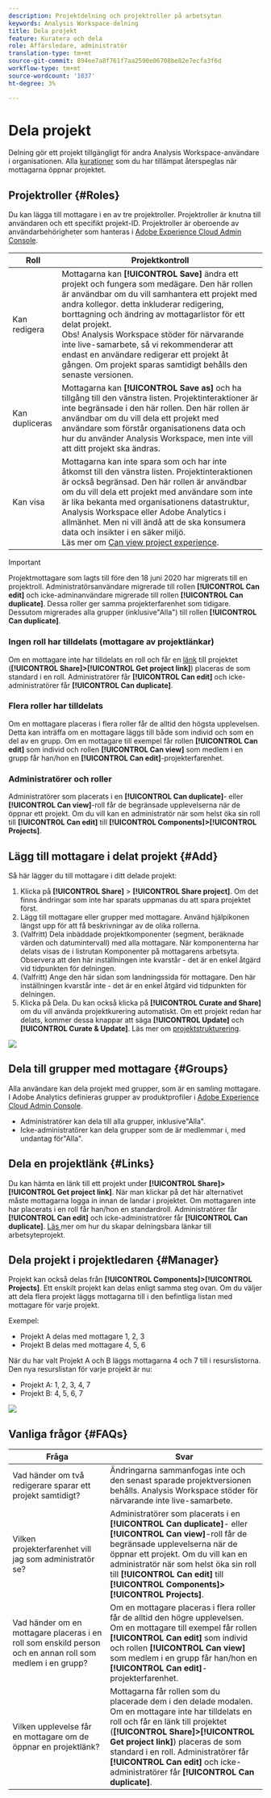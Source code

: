 ```yaml
---
description: Projektdelning och projektroller på arbetsytan
keywords: Analysis Workspace-delning
title: Dela projekt
feature: Kuratera och dela
role: Affärsledare, administratör
translation-type: tm+mt
source-git-commit: 894ee7a8f761f7aa2590e06708be82e7ecfa3f6d
workflow-type: tm+mt
source-wordcount: '1037'
ht-degree: 3%

---
```



# Dela projekt

Delning gör ett projekt tillgängligt för andra Analysis Workspace-användare i organisationen. Alla [kurationer](curate.md) som du har tillämpat återspeglas när mottagarna öppnar projektet.

## Projektroller {#Roles}

Du kan lägga till mottagare i en av tre projektroller. Projektroller är knutna till användaren och ett specifikt projekt-ID. Projektroller är oberoende av användarbehörigheter som hanteras i [Adobe Experience Cloud Admin Console](https://docs.adobe.com/content/help/sv-SE/core-services/interface/manage-users-and-products/admin-getting-started.html).

| Roll | Projektkontroll |
|---|---|
| Kan redigera | Mottagarna kan **[!UICONTROL Save]** ändra ett projekt och fungera som medägare. Den här rollen är användbar om du vill samhantera ett projekt med andra kollegor. detta inkluderar redigering, borttagning och ändring av mottagarlistor för ett delat projekt. <br>Obs! Analysis Workspace stöder för närvarande inte live-samarbete, så vi rekommenderar att endast en användare redigerar ett projekt åt gången. Om projekt sparas samtidigt behålls den senaste versionen. |
| Kan dupliceras | Mottagarna kan **[!UICONTROL Save as]** och ha tillgång till den vänstra listen. Projektinteraktioner är inte begränsade i den här rollen. Den här rollen är användbar om du vill dela ett projekt med användare som förstår organisationens data och hur du använder Analysis Workspace, men inte vill att ditt projekt ska ändras. |
| Kan visa | Mottagarna kan inte spara som och har inte åtkomst till den vänstra listen. Projektinteraktionen är också begränsad. Den här rollen är användbar om du vill dela ett projekt med användare som inte är lika bekanta med organisationens datastruktur, Analysis Workspace eller Adobe Analytics i allmänhet. Men ni vill ändå att de ska konsumera data och insikter i en säker miljö.<br>Läs mer om  [Can view project experience](/help/analyze/analysis-workspace/curate-share/view-only-projects.md). |

>[!IMPORTANT]
> Projektmottagare som lagts till före den 18 juni 2020 har migrerats till en projektroll. Administratörsanvändare migrerade till rollen **[!UICONTROL Can edit]** och icke-adminanvändare migrerade till rollen **[!UICONTROL Can duplicate]**. Dessa roller ger samma projekterfarenhet som tidigare. Dessutom migrerades alla grupper (inklusive&quot;Alla&quot;) till rollen **[!UICONTROL Can duplicate]**.

### Ingen roll har tilldelats (mottagare av projektlänkar)

Om en mottagare inte har tilldelats en roll och får en [länk](https://docs.adobe.com/content/help/en/analytics/analyze/analysis-workspace/curate-share/shareable-links.html) till projektet (**[!UICONTROL Share]>[!UICONTROL Get project link]**) placeras de som standard i en roll. Administratörer får **[!UICONTROL Can edit]** och icke-administratörer får **[!UICONTROL Can duplicate]**.

### Flera roller har tilldelats

Om en mottagare placeras i flera roller får de alltid den högsta upplevelsen. Detta kan inträffa om en mottagare läggs till både som individ och som en del av en grupp. Om en mottagare till exempel får rollen **[!UICONTROL Can edit]** som individ och rollen **[!UICONTROL Can view]** som medlem i en grupp får han/hon en **[!UICONTROL Can edit]**-projekterfarenhet.

### Administratörer och roller

Administratörer som placerats i en **[!UICONTROL Can duplicate]**- eller **[!UICONTROL Can view]**-roll får de begränsade upplevelserna när de öppnar ett projekt. Om du vill kan en administratör när som helst öka sin roll till **[!UICONTROL Can edit]** till **[!UICONTROL Components]>[!UICONTROL Projects]**.

## Lägg till mottagare i delat projekt {#Add}

Så här lägger du till mottagare i ditt delade projekt:

1. Klicka på **[!UICONTROL Share]** > **[!UICONTROL Share project]**.
Om det finns ändringar som inte har sparats uppmanas du att spara projektet först.
1. Lägg till mottagare eller grupper med mottagare.
Använd hjälpikonen längst upp för att få beskrivningar av de olika rollerna.
1. (Valfritt) Dela inbäddade projektkomponenter (segment, beräknade värden och datumintervall) med alla mottagare.
När komponenterna har delats visas de i listrutan Komponenter på mottagarens arbetsyta. Observera att den här inställningen inte kvarstår - det är en enkel åtgärd vid tidpunkten för delningen.
1. (Valfritt) Ange den här sidan som landningssida för mottagare.
Den här inställningen kvarstår inte - det är en enkel åtgärd vid tidpunkten för delningen.
1. Klicka på Dela.
Du kan också klicka på **[!UICONTROL Curate and Share]** om du vill använda projektkurering automatiskt. Om ett projekt redan har delats, kommer dessa knappar att säga **[!UICONTROL Update]** och **[!UICONTROL Curate & Update]**. Läs mer om [projektstrukturering](https://docs.adobe.com/content/help/en/analytics/analyze/analysis-workspace/curate-share/curate.html).

![](assets/share-proj-modal.png)

## Dela till grupper med mottagare {#Groups}

Alla användare kan dela projekt med grupper, som är en samling mottagare. I Adobe Analytics definieras grupper av produktprofiler i [Adobe Experience Cloud Admin Console](https://docs.adobe.com/content/help/en/core-services/interface/manage-users-and-products/admin-getting-started.html).

* Administratörer kan dela till alla grupper, inklusive&quot;Alla&quot;.
* Icke-administratörer kan dela grupper som de är medlemmar i, med undantag för&quot;Alla&quot;.

## Dela en projektlänk {#Links}

Du kan hämta en länk till ett projekt under **[!UICONTROL Share]>[!UICONTROL Get project link]**. När man klickar på det här alternativet måste mottagarna logga in innan de landar i projektet. Om mottagaren inte har placerats i en roll får han/hon en standardroll. Administratörer får **[!UICONTROL Can edit]** och icke-administratörer får **[!UICONTROL Can duplicate]**. [Läs ](https://docs.adobe.com/content/help/en/analytics/analyze/analysis-workspace/curate-share/shareable-links.html) mer om hur du skapar delningsbara länkar till arbetsyteprojekt.

## Dela projekt i projektledaren {#Manager}

Projekt kan också delas från **[!UICONTROL Components]>[!UICONTROL Projects]**. Ett enskilt projekt kan delas enligt samma steg ovan.  Om du väljer att dela flera projekt läggs mottagarna till i den befintliga listan med mottagare för varje projekt.

Exempel:

* Projekt A delas med mottagare 1, 2, 3
* Projekt B delas med mottagare 4, 5, 6

När du har valt Projekt A och B läggs mottagarna 4 och 7 till i resurslistorna. Den nya resurslistan för varje projekt är nu:

* Projekt A: 1, 2, 3, 4, 7
* Projekt B: 4, 5, 6, 7

![](assets/mult-proj-sharing.png)

## Vanliga frågor {#FAQs}

| Fråga | Svar |
|---|---|
| Vad händer om två redigerare sparar ett projekt samtidigt? | Ändringarna sammanfogas inte och den senast sparade projektversionen behålls. Analysis Workspace stöder för närvarande inte live-samarbete. |
| Vilken projekterfarenhet vill jag som administratör se? | Administratörer som placerats i en **[!UICONTROL Can duplicate]**- eller **[!UICONTROL Can view]**-roll får de begränsade upplevelserna när de öppnar ett projekt. Om du vill kan en administratör när som helst öka sin roll till **[!UICONTROL Can edit]** till **[!UICONTROL Components]>[!UICONTROL Projects]**. |
| Vad händer om en mottagare placeras i en roll som enskild person och en annan roll som medlem i en grupp? | Om en mottagare placeras i flera roller får de alltid den högre upplevelsen. Om en mottagare till exempel får rollen **[!UICONTROL Can edit]** som individ och rollen **[!UICONTROL Can view]** som medlem i en grupp får han/hon en **[!UICONTROL Can edit]**-projekterfarenhet. |
| Vilken upplevelse får en mottagare om de öppnar en projektlänk? | Mottagarna får rollen som du placerade dem i den delade modalen. Om en mottagare inte har tilldelats en roll och får en länk till projektet (**[!UICONTROL Share]>[!UICONTROL Get project link]**) placeras de som standard i en roll. Administratörer får **[!UICONTROL Can edit]** och icke-administratörer får **[!UICONTROL Can duplicate]**. |
